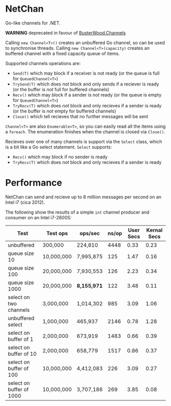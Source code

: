 # NetChan
Go-like channels for .NET.

**WARNING** deprecated in favour of [BusterWood.Channels](https://github.com/busterwood/BusterWood.Channels)

Calling `new Channel<T>()` creates an unbuffered Go channel, so can be used to synchronise threads.
Calling `new Channel<T>(capacity)` creates an buffered channel with a fixed capacity queue of items.

Supported channels operations are:
* `Send(T)` which may block if a receiver is not ready (or the queue is full for `QueuedChannel<T>`)
* `TrySend(T)` which does _not_ block and only sends if a reciever is ready (or the buffer is _not_ full for buffered channels)
* `Recv()` which may block if a sender is not ready (or the queue is empty for `QueuedChannel<T>`)
* `TryRecv(T)` which does _not_ block and only recieves if a sender is ready (or the buffer is _not_ empty for buffered channels)
* `Close()` which tell recieves that no further messages will be sent

`Channel<T>` are also `Enumerable<T>`, so you can easily read all the items using a `foreach`.  The enumeration finishes when the channel is closed via `Close()`.

Recieves over one of many channels is support via the `Select` class, which is a bit like a Go select statement.
`Select` supports:
* `Recv()` which may block if no sender is ready
* `TryRecv(T)` which does _not_ block and only recieves if a sender is ready

# Performance

NetChan can send and recieve up to 8 million messages per second on an  Intel i7 (cica 2012).

The following show the results of a simple `int` channel producer and consumer on an Intel i7-2600S:

Test            | Test ops   | ops/sec   | ns/op | User Secs | Kernal Secs 
----------------|------------|-----------|-------|-----------|--------------
unbuffered      | 300,000    | 224,810   | 4448  | 0.33      |  0.23
queue size 10   | 10,000,000 | 7,995,875 |  125  | 1.47      | 0.16
queue size 100  | 20,000,000 | 7,930,553 |  126  | 2.23 | 0.34
queue size 1000 | 20,000,000 | __8,155,971__ |  122  | 3.48 | 0.11
select on two channels   | 3,000,000  | 1,014,302 | 985 | 3.09 | 1.06
unbuffered select        | 1,000,000  | 465,937   | 2146 | 0.78 | 1.28
select on buffer of 1    | 2,000,000  | 673,919   | 1483 | 0.66 | 0.39
select on buffer of 10   | 2,000,000  | 658,779   | 1517 | 0.86 | 0.37
select on buffer of 100  | 10,000,000 | 4,412,083 | 226 | 3.09 | 0.27
select on buffer of 1000 | 10,000,000 | 3,707,186 | 269 | 3.85 | 0.08
